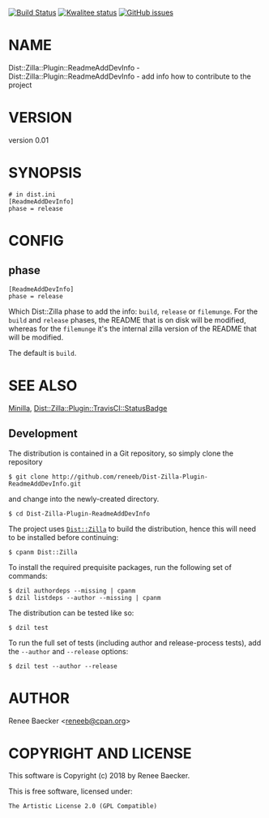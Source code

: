 [![Build Status](https://travis-ci.org/reneeb/Dist-Zilla-Plugin-ReadmeAddDevInfo.svg?branch=master)](https://travis-ci.org/reneeb/Dist-Zilla-Plugin-ReadmeAddDevInfo)
[![Kwalitee status](http://cpants.cpanauthors.org/dist/Dist-Zilla-Plugin-ReadmeAddDevInfo.png)](http://cpants.charsbar.org/dist/overview/Dist-Zilla-Plugin-ReadmeAddDevInfo)
[![GitHub issues](https://img.shields.io/github/issues/reneeb/Dist-Zilla-Plugin-ReadmeAddDevInfo.svg)](https://github.com/reneeb/Dist-Zilla-Plugin-ReadmeAddDevInfo/issues)

# NAME

Dist::Zilla::Plugin::ReadmeAddDevInfo - Dist::Zilla::Plugin::ReadmeAddDevInfo - add info how to contribute to the project

# VERSION

version 0.01

# SYNOPSIS

    # in dist.ini
    [ReadmeAddDevInfo]
    phase = release

# CONFIG

## phase

    [ReadmeAddDevInfo]
    phase = release

Which Dist::Zilla phase to add the info: `build`, `release` or `filemunge`.
For the `build` and `release` phases, the README that is on disk will
be modified, whereas for the `filemunge` it's the internal zilla version of
the README that will be modified.

The default is `build`.

# SEE ALSO

[Minilla](https://metacpan.org/pod/Minilla), [Dist::Zilla::Plugin::TravisCI::StatusBadge](https://metacpan.org/pod/Dist::Zilla::Plugin::TravisCI::StatusBadge)



## Development

The distribution is contained in a Git repository, so simply clone the
repository

```
$ git clone http://github.com/reneeb/Dist-Zilla-Plugin-ReadmeAddDevInfo.git
```

and change into the newly-created directory.

```
$ cd Dist-Zilla-Plugin-ReadmeAddDevInfo
```

The project uses [`Dist::Zilla`](https://metacpan.org/pod/Dist::Zilla) to
build the distribution, hence this will need to be installed before
continuing:

```
$ cpanm Dist::Zilla
```

To install the required prequisite packages, run the following set of
commands:

```
$ dzil authordeps --missing | cpanm
$ dzil listdeps --author --missing | cpanm
```

The distribution can be tested like so:

```
$ dzil test
```

To run the full set of tests (including author and release-process tests),
add the `--author` and `--release` options:

```
$ dzil test --author --release
```

# AUTHOR

Renee Baecker &lt;reneeb@cpan.org>

# COPYRIGHT AND LICENSE

This software is Copyright (c) 2018 by Renee Baecker.

This is free software, licensed under:

    The Artistic License 2.0 (GPL Compatible)
